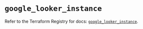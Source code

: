 # `google_looker_instance`

Refer to the Terraform Registry for docs: [`google_looker_instance`](https://registry.terraform.io/providers/hashicorp/google-beta/6.10.0/docs/resources/google_looker_instance).
